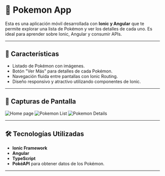 # 📱 Pokemon App

Esta es una aplicación móvil desarrollada con **Ionic y Angular** que te permite explorar una lista de Pokémon y ver los detalles de cada uno. Es ideal para aprender sobre Ionic, Angular y consumir APIs.

---

## 🚀 Características  
- Listado de Pokémon con imágenes.  
- Botón "Ver Más" para detalles de cada Pokémon.  
- Navegación fluida entre pantallas con Ionic Routing.  
- Diseño responsivo y atractivo utilizando componentes de Ionic.  

---

## 📸 Capturas de Pantalla  
![Home page](https://github.com/user-attachments/assets/2a31c71a-c913-4c59-8583-281c74cc8190)
![Pokemon List](https://github.com/user-attachments/assets/4a9921a8-069e-4bee-98a0-fcdaf9fac8eb)
![Pokemon Details](https://github.com/user-attachments/assets/7539ff8b-1197-4d41-8b99-b8426f68b366)


---

## 🛠️ Tecnologías Utilizadas  
- **Ionic Framework**  
- **Angular**  
- **TypeScript**  
- **PokéAPI** para obtener datos de los Pokémon.  

---
